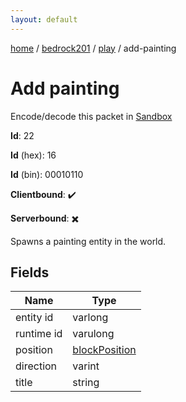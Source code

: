 ```yaml
---
layout: default
---
```


[home](/)  /  [bedrock201](/protocol/bedrock201)  /  [play](/protocol/bedrock201/play)  /  add-painting

# Add painting

Encode/decode this packet in [Sandbox](../../../sandbox/bedrock201#play.add_painting)

**Id**: 22

**Id** (hex): 16

**Id** (bin): 00010110

**Clientbound**: ✔️

**Serverbound**: ✖️

Spawns a painting entity in the world.

## Fields

Name | Type
---|---
entity id | varlong
runtime id | varulong
position | [blockPosition](/protocol/bedrock201/types/block-position)
direction | varint
title | string
